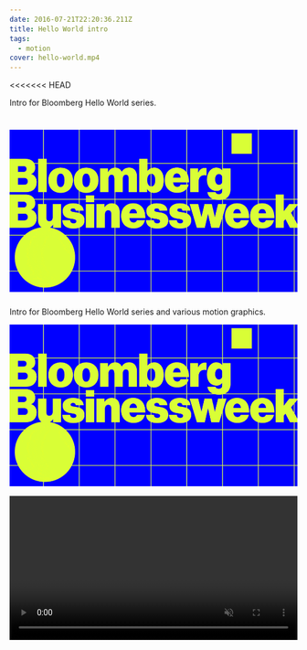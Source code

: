 ```yaml
---
date: 2016-07-21T22:20:36.211Z
title: Hello World intro
tags:
  - motion
cover: hello-world.mp4
---
```

<<<<<<< HEAD

Intro for Bloomberg Hello World series.

![hello world](businessweek-presents.gif "hello world")
=======
Intro for Bloomberg Hello World series and various motion graphics.

![](businessweek-presents.gif)



<video type="video/mp4" width="100%" type="video/mp4" loop autoPlay muted playsInline preload="none" controls src="05.mp4" />

<video type="video/mp4" width="100%" type="video/mp4" loop autoPlay muted playsInline preload="none" controls src="8wire.mp4" />

<video type="video/mp4" width="100%" type="video/mp4" loop autoPlay muted playsInline preload="none" controls src="open_logo_shifted.mp4" />
>>>>>>> 1b1b8170daee41543614a0e0fc55074d0f9a6213
